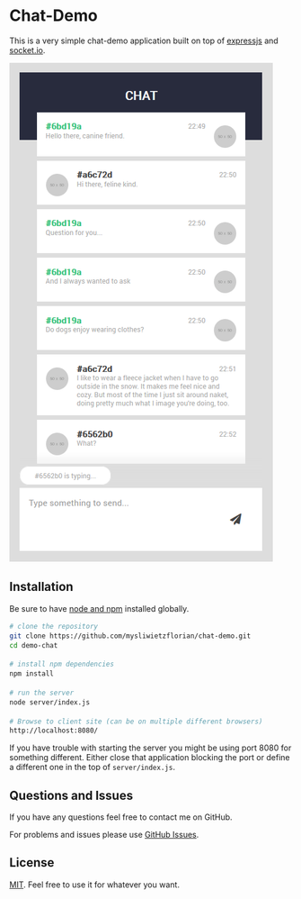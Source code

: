 # Chat-Demo

This is a very simple chat-demo application built on top of
[expressjs](https://expressjs.com/) and [socket.io](https://socket.io/). 

![chat demonstration](img/screenshot-01.png)

## Installation

Be sure to have [node and npm](https://www.npmjs.com/) installed globally.

```bash
# clone the repository
git clone https://github.com/mysliwietzflorian/chat-demo.git
cd demo-chat

# install npm dependencies
npm install

# run the server
node server/index.js

# Browse to client site (can be on multiple different browsers)
http://localhost:8080/
```

If you have trouble with starting the server you might be using port 8080 for 
something different. Either close that application blocking the port or define a
different one in the top of `server/index.js`.

## Questions and Issues

If you have any questions feel free to contact me on GitHub.

For problems and issues please use
[GitHub Issues](https://github.com/mysliwietzflorian/chat-demo/issues). 

## License

[MIT](LICENSE). Feel free to use it for whatever you want.
